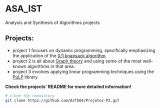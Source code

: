 # ASA_IST
Analysis and Synthesis of Algorithms projects
## Projects:
- project 1 focuses on dynamic programming, specifically emphasizing the application of the [0/1 knapsack algorithm](https://en.wikipedia.org/wiki/Knapsack_problem).
- project 2 is all about [Graph theory](https://en.wikipedia.org/wiki/Graph_theory) and using some of the most well-known algorithms in that area.
- project 3 involves applying linear programming techniques using the [PuLP](https://pypi.org/project/PuLP/) library.

**Check the projects' README for more detailed information!**
```bash
# clone the repository
git clone https://github.com/AsTb04/Projetos-P2.git
```
